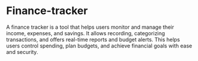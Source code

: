 # Finance-tracker
A finance tracker is a tool that helps users monitor and manage their income, expenses, and savings. It allows recording, categorizing transactions, and offers real-time reports and budget alerts. This helps users control spending, plan budgets, and achieve financial goals with ease and security.
